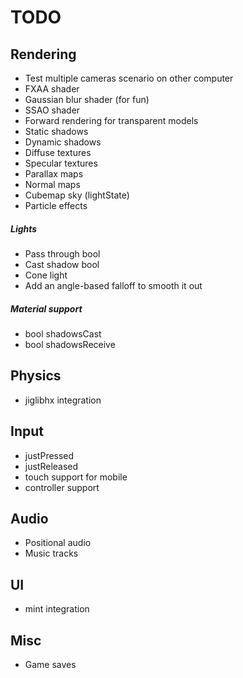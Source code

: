 # TODO
## Rendering
* Test multiple cameras scenario on other computer
* FXAA shader
* Gaussian blur shader (for fun)
* SSAO shader
* Forward rendering for transparent models
* Static shadows
* Dynamic shadows
* Diffuse textures
* Specular textures
* Parallax maps
* Normal maps
* Cubemap sky (lightState)
* Particle effects

##### Lights
* Pass through bool
* Cast shadow bool
* Cone light
 * Add an angle-based falloff to smooth it out

##### Material support
* bool shadowsCast
* bool shadowsReceive

## Physics
* jiglibhx integration

## Input
* justPressed
* justReleased
* touch support for mobile
* controller support

## Audio
* Positional audio
* Music tracks

## UI
* mint integration

## Misc
* Game saves
